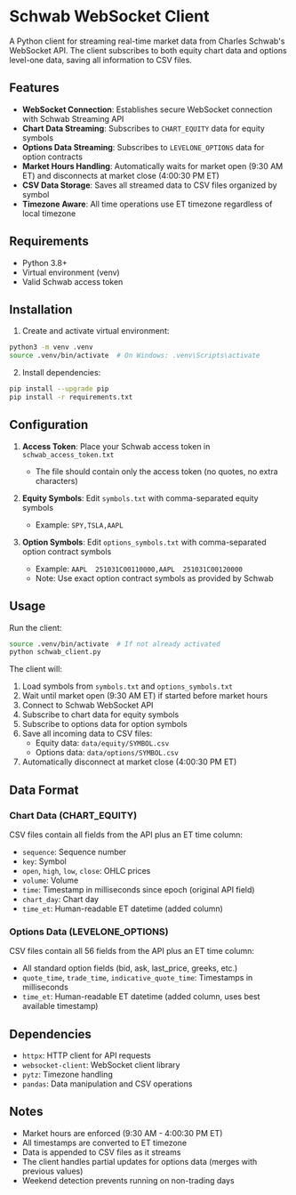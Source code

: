 # Schwab WebSocket Client

A Python client for streaming real-time market data from Charles Schwab's WebSocket API. The client subscribes to both equity chart data and options level-one data, saving all information to CSV files.

## Features

- **WebSocket Connection**: Establishes secure WebSocket connection with Schwab Streaming API
- **Chart Data Streaming**: Subscribes to `CHART_EQUITY` data for equity symbols
- **Options Data Streaming**: Subscribes to `LEVELONE_OPTIONS` data for option contracts
- **Market Hours Handling**: Automatically waits for market open (9:30 AM ET) and disconnects at market close (4:00:30 PM ET)
- **CSV Data Storage**: Saves all streamed data to CSV files organized by symbol
- **Timezone Aware**: All time operations use ET timezone regardless of local timezone

## Requirements

- Python 3.8+
- Virtual environment (venv)
- Valid Schwab access token

## Installation

1. Create and activate virtual environment:

```bash
python3 -m venv .venv
source .venv/bin/activate  # On Windows: .venv\Scripts\activate
```

2. Install dependencies:

```bash
pip install --upgrade pip
pip install -r requirements.txt
```

## Configuration

1. **Access Token**: Place your Schwab access token in `schwab_access_token.txt`

   - The file should contain only the access token (no quotes, no extra characters)

2. **Equity Symbols**: Edit `symbols.txt` with comma-separated equity symbols

   - Example: `SPY,TSLA,AAPL`

3. **Option Symbols**: Edit `options_symbols.txt` with comma-separated option contract symbols
   - Example: `AAPL  251031C00110000,AAPL  251031C00120000`
   - Note: Use exact option contract symbols as provided by Schwab

## Usage

Run the client:

```bash
source .venv/bin/activate  # If not already activated
python schwab_client.py
```

The client will:

1. Load symbols from `symbols.txt` and `options_symbols.txt`
2. Wait until market open (9:30 AM ET) if started before market hours
3. Connect to Schwab WebSocket API
4. Subscribe to chart data for equity symbols
5. Subscribe to options data for option symbols
6. Save all incoming data to CSV files:
   - Equity data: `data/equity/SYMBOL.csv`
   - Options data: `data/options/SYMBOL.csv`
7. Automatically disconnect at market close (4:00:30 PM ET)

## Data Format

### Chart Data (CHART_EQUITY)

CSV files contain all fields from the API plus an ET time column:

- `sequence`: Sequence number
- `key`: Symbol
- `open`, `high`, `low`, `close`: OHLC prices
- `volume`: Volume
- `time`: Timestamp in milliseconds since epoch (original API field)
- `chart_day`: Chart day
- `time_et`: Human-readable ET datetime (added column)

### Options Data (LEVELONE_OPTIONS)

CSV files contain all 56 fields from the API plus an ET time column:

- All standard option fields (bid, ask, last_price, greeks, etc.)
- `quote_time`, `trade_time`, `indicative_quote_time`: Timestamps in milliseconds
- `time_et`: Human-readable ET datetime (added column, uses best available timestamp)

## Dependencies

- `httpx`: HTTP client for API requests
- `websocket-client`: WebSocket client library
- `pytz`: Timezone handling
- `pandas`: Data manipulation and CSV operations

## Notes

- Market hours are enforced (9:30 AM - 4:00:30 PM ET)
- All timestamps are converted to ET timezone
- Data is appended to CSV files as it streams
- The client handles partial updates for options data (merges with previous values)
- Weekend detection prevents running on non-trading days
